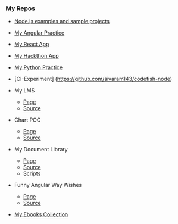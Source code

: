 ### My Repos

- [Node.js examples and sample projects](https://github.com/sivaram143/nodeApps)

- [My Angular Practice](https://github.com/sivaramny/practical_stuff)

- [My React App](https://github.com/sivaram143/MyReactApp)

- [My Hackthon App](https://github.com/sivaram143/my-hack-app)

- [My Python Practice](https://github.com/sivaram143/python_practice)

- [CI-Experiment] (https://github.com/sivaram143/codefish-node)
   
- My LMS
   - [Page](https://sivaram143.github.io/my_lms/)
   - [Source](https://github.com/sivaram143/my_lms)

- Chart POC
    - [Page](https://sivaramny.github.io/ChartPOC/)
    - [Source](https://github.com/sivaramny/ChartPOC/)
    
- My Document Library
   - [Page](http://sivaram143.github.io/hello-world/)
   - [Source](https://github.com/sivaramny/docLib)
   - [Scripts](https://github.com/sivaram143/hello-world/tree/master/scripts)

- Funny Angular Way Wishes
   - [Page](https://sivaram143.github.io/Happy-New-Year)
   - [Source](https://github.com/sivaram143/Happy-New-Year)
   
- [My Ebooks Collection](https://github.com/sivaram143/ebooks)
